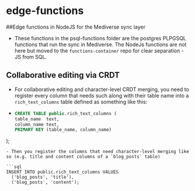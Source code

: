 # edge-functions
##Edge functions in NodeJS for the Mediverse sync layer
- These functions in the psql-functions folder are the postgres PLPGSQL functions that run the sync in Mediverse. The NodeJs functions are not here but moved to the `functions-container` repo for clear separation - JS from SQL.

## Collaborative editing via CRDT
- For collaborative editing and character-level CRDT merging, you need to register every column that needs such along with their table name into a `rich_text_columns` table defined as something like this:
- ```sql
  CREATE TABLE public.rich_text_columns (
  table_name  text,
  column_name text,
  PRIMARY KEY (table_name, column_name)
);
```
- Then you register the columns that need character-level merging like so (e.g. title and content columns of a `blog_posts` table)

```sql
INSERT INTO public.rich_text_columns VALUES
  ('blog_posts', 'title'),
  ('blog_posts', 'content');

  ```
